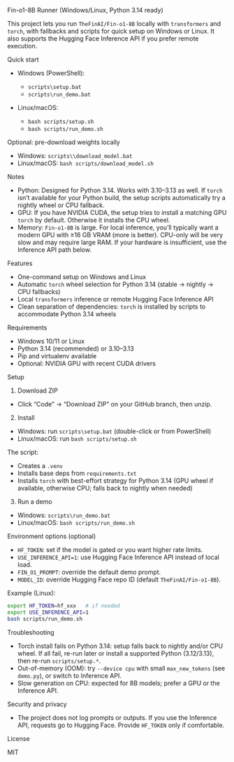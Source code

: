 Fin-o1-8B Runner (Windows/Linux, Python 3.14 ready)

This project lets you run `TheFinAI/Fin-o1-8B` locally with `transformers` and `torch`, with fallbacks and scripts for quick setup on Windows or Linux. It also supports the Hugging Face Inference API if you prefer remote execution.

Quick start

- Windows (PowerShell):
  - `scripts\setup.bat`
  - `scripts\run_demo.bat`

- Linux/macOS:
  - `bash scripts/setup.sh`
  - `bash scripts/run_demo.sh`

Optional: pre-download weights locally

- Windows: `scripts\\download_model.bat`
- Linux/macOS: `bash scripts/download_model.sh`

Notes

- Python: Designed for Python 3.14. Works with 3.10–3.13 as well. If `torch` isn’t available for your Python build, the setup scripts automatically try a nightly wheel or CPU fallback.
- GPU: If you have NVIDIA CUDA, the setup tries to install a matching GPU `torch` by default. Otherwise it installs the CPU wheel.
- Memory: `Fin-o1-8B` is large. For local inference, you’ll typically want a modern GPU with ≥16 GB VRAM (more is better). CPU-only will be very slow and may require large RAM. If your hardware is insufficient, use the Inference API path below.

Features

- One-command setup on Windows and Linux
- Automatic `torch` wheel selection for Python 3.14 (stable → nightly → CPU fallbacks)
- Local `transformers` inference or remote Hugging Face Inference API
- Clean separation of dependencies: `torch` is installed by scripts to accommodate Python 3.14 wheels

Requirements

- Windows 10/11 or Linux
- Python 3.14 (recommended) or 3.10–3.13
- Pip and virtualenv available
- Optional: NVIDIA GPU with recent CUDA drivers

Setup

1) Download ZIP

- Click “Code” → “Download ZIP” on your GitHub branch, then unzip.

2) Install

- Windows: run `scripts\setup.bat` (double-click or from PowerShell)
- Linux/macOS: run `bash scripts/setup.sh`

The script:

- Creates a `.venv`
- Installs base deps from `requirements.txt`
- Installs `torch` with best-effort strategy for Python 3.14 (GPU wheel if available, otherwise CPU; falls back to nightly when needed)

3) Run a demo

- Windows: `scripts\run_demo.bat`
- Linux/macOS: `bash scripts/run_demo.sh`

Environment options (optional)

- `HF_TOKEN`: set if the model is gated or you want higher rate limits.
- `USE_INFERENCE_API=1`: use Hugging Face Inference API instead of local load.
- `FIN_O1_PROMPT`: override the default demo prompt.
- `MODEL_ID`: override Hugging Face repo ID (default `TheFinAI/Fin-o1-8B`).

Example (Linux):

```bash
export HF_TOKEN=hf_xxx   # if needed
export USE_INFERENCE_API=1
bash scripts/run_demo.sh
```

Troubleshooting

- Torch install fails on Python 3.14: setup falls back to nightly and/or CPU wheel. If all fail, re-run later or install a supported Python (3.12/3.13), then re-run `scripts/setup.*`.
- Out-of-memory (OOM): try `--device cpu` with small `max_new_tokens` (see `demo.py`), or switch to Inference API.
- Slow generation on CPU: expected for 8B models; prefer a GPU or the Inference API.

Security and privacy

- The project does not log prompts or outputs. If you use the Inference API, requests go to Hugging Face. Provide `HF_TOKEN` only if comfortable.

License

MIT

